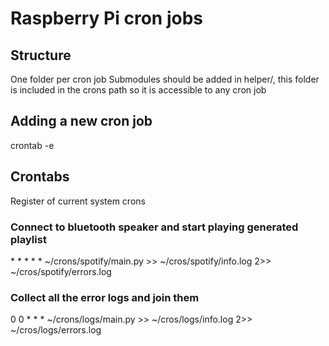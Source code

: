 # Raspberry Pi cron jobs



## Structure
One folder per cron job
Submodules should be added in helper/, this folder is included in the crons path so it is accessible to any cron job 


## Adding a new cron job
crontab -e 


## Crontabs 
Register of current system crons
### Connect to bluetooth speaker and start playing generated playlist 
\* * * * * ~/crons/spotify/main.py >> ~/cros/spotify/info.log 2>> ~/cros/spotify/errors.log 

### Collect all the error logs and join them 
0 0 * * * ~/crons/logs/main.py >> ~/cros/logs/info.log 2>> ~/cros/logs/errors.log 